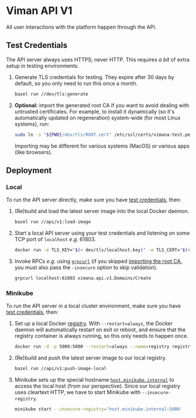 # Viman API V1

All user interactions with the platform happen through the API.

## Test Credentials

The API server always uses HTTPS; never HTTP.
This requires *a bit* of extra setup in testing environments.

1. Generate TLS credentials for testing.
   They expire after 30 days by default,
   so you only need to run this once a month.
   ```bash
   bazel run //dev/tls:generate
   ```
2. **Optional:** import the generated root CA
   if you want to avoid dealing with untrusted certificates.
   For example, to install it dynamically (so it's automatically updated on regeneration)
   system-wide (for most Linux systems), run:
   ```bash
   sudo ln -s "${PWD}/dev/tls/ROOT.cert" /etc/ssl/certs/vimana-test.pem
   ```
   Importing may be different for various systems (MacOS) or various apps (like browsers).

## Deployment

### Local

To run the API server directly,
make sure you have [test credentials](#test-credentials),
then:

1. (Re)build and load the latest server image into the local Docker daemon.
   ```bash
   bazel run //api/v1:load-image
   ```
2. Start a local API server using your test credentials
   and listening on some TCP port of `localhost` *e.g.* 61803.
   ```bash
   docker run -e TLS_KEY="$(< dev/tls/localhost.key)" -e TLS_CERT="$(< dev/tls/localhost.cert)" -p 61803:443 --rm vimana-api-v1:latest
   ```
3. Invoke RPCs *e.g.* using [`grpcurl`](https://github.com/fullstorydev/grpcurl)
   (if you skipped [importing the root CA](#test-credentials),
   you must also pass the `-insecure` option to skip validation).
   ```bash
   grpcurl localhost:61803 vimana.api.v1.Domains/Create
   ```

### Minikube

To run the API server in a local cluster environment,
make sure you have [test credentials](#test-credentials),
then:

1. Set up a local Docker [registry](https://hub.docker.com/_/registry).
   With `--restart=always`,
   the Docker daemon will automatically restart on exit or reboot,
   and ensure that the registry container is always running,
   so this only needs to happen once.
   ```bash
   docker run -d -p 5000:5000 --restart=always --name=registry registry:latest
   ```
2. (Re)build and push the latest server image to our local registry.
   ```bash
   bazel run //api/v1:push-image-local
   ```
3. Minikube sets up the special hostname
   [`host.minikube.internal`](https://minikube.sigs.k8s.io/docs/handbook/host-access/)
   to access the local host (from our perspective).
   Since our local registry uses cleartext HTTP,
   we have to start Minikube with `--insecure-registry`.
   ```bash
   minikube start --insecure-registry='host.minikube.internal:5000'
   ```
